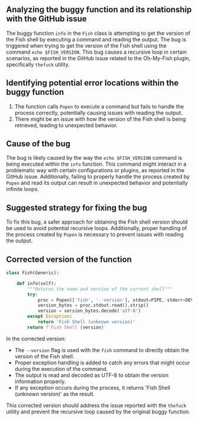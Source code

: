 ## Analyzing the buggy function and its relationship with the GitHub issue

The buggy function `info` in the `Fish` class is attempting to get the version of the Fish shell by executing a command and reading the output. The bug is triggered when trying to get the version of the Fish shell using the command `echo $FISH_VERSION`. This bug causes a recursive loop in certain scenarios, as reported in the GitHub issue related to the Oh-My-Fish plugin, specifically `thefuck` utility.

## Identifying potential error locations within the buggy function
1. The function calls `Popen` to execute a command but fails to handle the process correctly, potentially causing issues with reading the output.
2. There might be an issue with how the version of the Fish shell is being retrieved, leading to unexpected behavior.

## Cause of the bug
The bug is likely caused by the way the `echo $FISH_VERSION` command is being executed within the `info` function. This command might interact in a problematic way with certain configurations or plugins, as reported in the GitHub issue. Additionally, failing to properly handle the process created by `Popen` and read its output can result in unexpected behavior and potentially infinite loops.

## Suggested strategy for fixing the bug
To fix this bug, a safer approach for obtaining the Fish shell version should be used to avoid potential recursive loops. Additionally, proper handling of the process created by `Popen` is necessary to prevent issues with reading the output.

## Corrected version of the function

```python
class Fish(Generic):

    def info(self):
        """Returns the name and version of the current shell"""
        try:
            proc = Popen(['fish', '--version'], stdout=PIPE, stderr=DEVNULL)
            version_bytes = proc.stdout.read().strip()
            version = version_bytes.decode('utf-8')
        except Exception:
            return 'Fish Shell (unknown version)'
        return f'Fish Shell {version}'
```

In the corrected version:
- The `--version` flag is used with the `fish` command to directly obtain the version of the Fish shell.
- Proper exception handling is added to catch any errors that might occur during the execution of the command.
- The output is read and decoded as UTF-8 to obtain the version information properly.
- If any exception occurs during the process, it returns 'Fish Shell (unknown version)' as the result.

This corrected version should address the issue reported with the `thefuck` utility and prevent the recursive loop caused by the original buggy function.